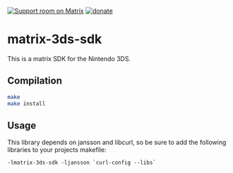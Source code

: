 [![Support room on Matrix](https://img.shields.io/matrix/matrix-3ds-sdk:sorunome.de.svg?label=%23matrix-3ds-sdk:sorunome.de&logo=matrix&server_fqdn=sorunome.de)](https://matrix.to/#/#matrix-3ds-sdk:sorunome.de) [![donate](https://liberapay.com/assets/widgets/donate.svg)](https://liberapay.com/Sorunome/donate)

# matrix-3ds-sdk

This is a matrix SDK for the Nintendo 3DS.

## Compilation

```bash
make
make install
```

## Usage

This library depends on jansson and libcurl, so be sure to add the following libraries to your projects makefile:
```
-lmatrix-3ds-sdk -ljansson `curl-config --libs`
```
